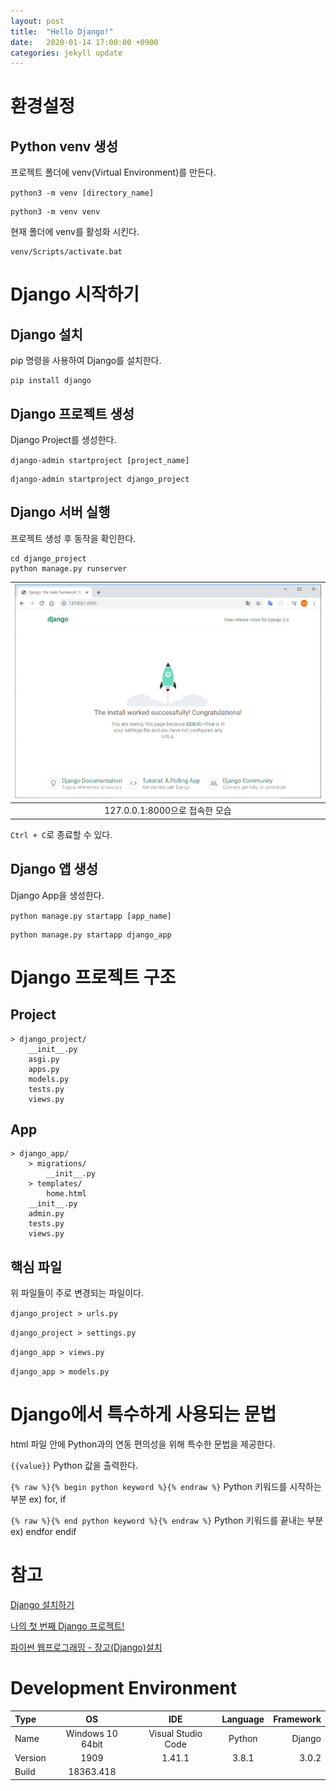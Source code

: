 ```yaml
---
layout: post
title:  "Hello Django!"
date:   2020-01-14 17:00:00 +0900
categories: jekyll update
---
```

# 환경설정
## Python venv 생성
프로젝트 폴더에 venv(Virtual Environment)를 만든다.

`python3 -m venv [directory_name]`

```console
python3 -m venv venv
```

현재 폴더에 venv를 활성화 시킨다.

```console
venv/Scripts/activate.bat
```


# Django 시작하기
## Django 설치
pip 명령을 사용하여 Django를 설치한다.

```console
pip install django
```


## Django 프로젝트 생성
Django Project를 생성한다.

`django-admin startproject [project_name]`

```console
django-admin startproject django_project
```


## Django 서버 실행
프로젝트 생성 후 동작을 확인한다.

```console
cd django_project
python manage.py runserver
```

| ![image](hello_django_0.png) |
|:--:|
| 127.0.0.1:8000으로 접속한 모습 |

`Ctrl + C`로 종료할 수 있다.


## Django 앱 생성
Django App을 생성한다.

`python manage.py startapp [app_name]`

```console
python manage.py startapp django_app
```


# Django 프로젝트 구조
## Project
```text
> django_project/
    __init__.py
    asgi.py
    apps.py
    models.py
    tests.py
    views.py
```


## App
```text
> django_app/
    > migrations/
        __init__.py
    > templates/
        home.html
    __init__.py
    admin.py
    tests.py
    views.py
```


## 핵심 파일
위 파일들이 주로 변경되는 파일이다.

`django_project > urls.py`

`django_project > settings.py`

`django_app > views.py`

`django_app > models.py`


# Django에서 특수하게 사용되는 문법
html 파일 안에 Python과의 연동 편의성을 위해 특수한 문법을 제공한다.

`{{value}}`
Python 값을 출력한다.

`{% raw %}{% begin python keyword %}{% endraw %}`
Python 키워드를 시작하는 부분
ex) for, if

`{% raw %}{% end python keyword %}{% endraw %}`
Python 키워드를 끝내는 부분
ex) endfor endif


# 참고
[Django 설치하기](https://tutorial.djangogirls.org/ko/django_installation/)

[나의 첫 번째 Django 프로젝트!](https://tutorial.djangogirls.org/ko/django_start_project/)

[파이썬 웹프로그래밍 - 장고(Django)설치](https://offbyone.tistory.com/77)


# Development Environment

| Type | OS | IDE | Language | Framework |
|:--|:--:|:--:|:--:|--:|
| Name | Windows 10 64bit | Visual Studio Code | Python | Django |
| Version | 1909 | 1.41.1 | 3.8.1 | 3.0.2 |
| Build | 18363.418 | | |
